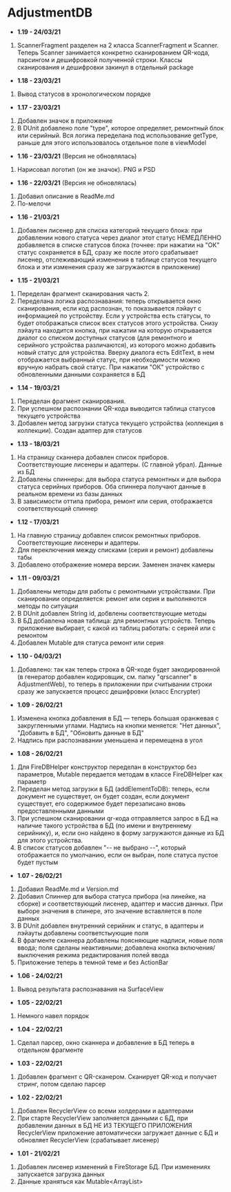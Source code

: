 # AdjustmentDB   

* <b>1.19 - 24/03/21</b>
1. ScannerFragment разделен на 2 класса ScannerFragment и Scanner. Теперь Scanner занимается конкретно сканированием QR-кода, парсингом и дешифровкой полученной строки. Классы сканирования и дешифровки закинул в отдельный package
* <b>1.18 - 23/03/21</b>
1. Вывод статусов в хронологическом порядке
* <b>1.17 - 23/03/21</b>
1. Добавлен значок в приложение
2. В DUnit добавлено поле "type", которое определяет, ремонтный блок или серийный. Вся логика переделана под использование getType, раньше для этого использовалось отдельное поле в viewModel
* <b>1.16 - 23/03/21</b> (Версия не обновлялась)
1. Нарисовал логотип (он же значок). PNG и PSD
* <b>1.16 - 22/03/21</b> (Версия не обновлялась)
1. Добавил описание в ReadMe.md
2. По-мелочи
* <b>1.16 - 21/03/21</b>
1. Добавлен лисенер для списка категорий текущего блока: при добавлении нового статуса через диалог этот статус НЕМЕДЛЕННО добавляется в списке статусов блока (точнее: при нажатии на "ОК" статус сохраняется в БД, сразу же после этого срабатывает лисенер, отслеживающий изменения в таблице статусов текущего блока и эти изменения сразу же загружаются в приложение)
* <b>1.15 - 21/03/21</b>
1. Переделан фрагмент сканирования часть 2.
2. Переделана логика распознавания: теперь открывается окно сканирования, если код распознан, то показывается лэйаут с информацией по устройству. Если у устройства есть статусы, то будет отображаться список всех статусов этого устройства. Снизу лэйаута находится кнопка, при нажатии на которую открывается диалог со списком доступных статусов (для ремонтного и серийного устройства различаются), из которого можно добавить новый статус для устройства. Вверху диалога есть EditText, в нем отображается выбранный статус, при необходимости можно вручную набрать свой статус. При нажатии "ОК" устройство с обновленными данными сохраняется в БД
* <b>1.14 - 19/03/21</b>
1. Переделан фрагмент сканирования.
2. При успешном распознании QR-кода выводится таблица статусов текущего устройства
3. Добавлен метод загрузки статуса текущего устройства (коллекция в коллекции). Создан адаптер для статусов
* <b>1.13 - 18/03/21</b>
1. На страницу сканнера добавлен список приборов. Соответствующие лисенеры и адаптеры. (С главной убрал). Данные из БД
2. Добавлены спиннеры: для выбора статуса ремонтных и для выбора статуса серийных приборов. Оба спиннера получают данные в реальном времени из базы данных
3. В зависимости оттипа прибора, ремонт или серия, отображается соответствующий спиннер
* <b>1.12 - 17/03/21</b>
1. На главную страницу добавлен список ремонтных приборов. Соответствующие лисенеры и адаптеры.
2. Для переключения между списками (серия и ремонт) добавлены табы
3. Добавлено отображение номера версии. Заменен значек камеры
* <b>1.11 - 09/03/21</b>
1. Добавлены методы для работы с ремонтными устройствами. При сканировании определяется: ремонт или серия и выполняются методы по ситуации
2. В DUnit добавлен String id, добвлены соответствующие методы  
3. В БД добавлена новая таблица: для ремонтных устройств. Теперь приложение выбирает, с какой из таблиц работать: с серией или с ремонтом
4. Добавлен Mutable для статуса ремонт или серия   
* <b>1.10 - 04/03/21</b>
1. Добавлено: так как теперь строка в QR-коде будет закодированной (в генератор добавлен кодировщик, см. папку "qrscanner" в AdjustmentWeb), то теперь в приложении при считывании строки сразу же запускается процесс дешифровки (класс Encrypter)
* <b>1.09 - 26/02/21</b>
1. Изменена кнопка добавления в БД — теперь большая оранжевая с закругленными углами. Надпись на кнопки меняется: "Нет данных", "Добавить в БД", "Обновить данные в БД"
2. Надпись при распознавании уменьшена и перемещена в угол
* <b>1.08 - 26/02/21</b>
1. Для FireDBHelper конструктор переделан в конструктор без параметров, Mutable передается методам в классе FireDBHelper как параметр
2. Переделан метод загрузки в БД (addElementToDB): теперь, если документ не существует, он будет создан, если документ существует, его содержимое будет перезаписано вновь предоставленными данными
3. При успешном сканировании qr-кода отправляется запрос в БД на наличие такого устройства в БД (по имени и внутреннему серийнику), и, если оно найдено в форму загружаются данные из БД для этого устройства.
4. В список статусов добавлен "-- не выбрано --", который отображается по умолчанию, если он выбран, поле статуса пустое будет пустым 
* <b>1.07 - 26/02/21</b>
1. Добавил ReadMe.md и Version.md
2. Добавил Спиннер для выбора статуса прибора (на линейке, на сборке) и соответствующий лисенер, адаптер и массив данных. При выборе значения в спинере, это значение вставляется в поле данных
3. В DUnit добавлен внутренний серийник и статус, в адаптеры и лэйауты добавлены соответстыующие поля
4. В фрагменте сканнера добавлены поясняющие надписи, новые поля ввода; поля сделаны неактивными; добавлена кнопка включения/выключения режима редактирования полей ввода
5. Приложение теперь в темной теме и без ActionBar
* <b>1.06 - 24/02/21</b>
1. Вывод результата распознавания на SurfaceView
* <b>1.05 - 22/02/21</b>
1. Немного навел порядок
* <b>1.04 - 22/02/21</b>
1. Сделал парсер, окно сканнера и добавление в БД теперь в отдельном фрагменте 
* <b>1.03 - 22/02/21</b>
1. Добавлен фрагмент с QR-сканером. Сканирует QR-код и получает стринг, потом сделаю парсер
* <b>1.02 - 22/02/21</b>
1. Добавлен RecyclerView со всеми холдерами и адаптерами
2. При старте RecyclerView заполняется данными с БД, при добавлении данных в БД НЕ ИЗ ТЕКУЩЕГО ПРИЛОЖЕНИЯ RecyclerView приложение автоматически загружает данные с БД и обновляет RecyclerView (срабатывает лисенер)
* <b>1.01 - 21/02/21</b>
1. Добавлен лисенер изменений в FireStorage БД. При изменениях запускается загрузка данных
2. Данные храняться как Mutable<ArrayList<DUnit>>
